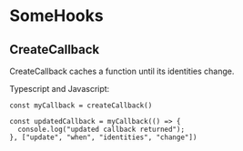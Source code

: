 # SomeHooks

## CreateCallback

CreateCallback caches a function until its identities change.

Typescript and Javascript:

```TS
const myCallback = createCallback()

const updatedCallback = myCallback(() => {
  console.log("updated callback returned");
}, ["update", "when", "identities", "change"])
```